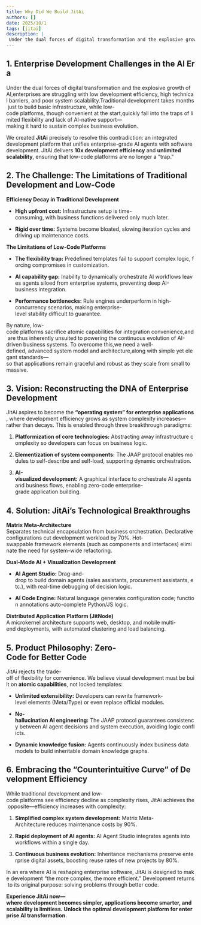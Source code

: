 ```yaml
---
title: Why Did We Build JitAi
authors: []
date: 2025/10/1
tags: [jitai]
description: |
 Under the dual forces of digital transformation and the explosive growth of AI, enterprises are struggling with low development efficiency, high technical barriers, and poor system scalability. Traditional development takes months just to build basic infrastructure, while low-code platforms, though convenient at the start, quickly fall into the traps of limited flexibility and lack of AI-native support—making it hard to sustain complex business evolution.
---
```


## 1. Enterprise Development Challenges in the AI Era

Under the dual forces of digital transformation and the explosive growth of AI,enterprises are struggling with low development efficiency, high technical barriers, and poor system scalability.Traditional development takes months just to build basic infrastructure, while low-code platforms, though convenient at the start,quickly fall into the traps of limited flexibility and lack of AI-native support—making it hard to sustain complex business evolution.

We created **JitAi** precisely to resolve this contradiction: an integrated development platform that unifies enterprise-grade AI agents with software development. JitAi delivers **10x development efficiency** and **unlimited scalability**, ensuring that low-code platforms are no longer a "trap."

## 2. The Challenge: The Limitations of Traditional Development and Low-Code

**Efficiency Decay in Traditional Development**

*   **High upfront cost:** Infrastructure setup is time-consuming, with business functions delivered only much later.
    
*   **Rigid over time:** Systems become bloated, slowing iteration cycles and driving up maintenance costs.
    

**The Limitations of Low-Code Platforms**

*   **The flexibility trap:** Predefined templates fail to support complex logic, forcing compromises in customization.
    
*   **AI capability gap:** Inability to dynamically orchestrate AI workflows leaves agents siloed from enterprise systems, preventing deep AI-business integration.
    
*   **Performance bottlenecks:** Rule engines underperform in high-concurrency scenarios, making enterprise-level stability difficult to guarantee.
    

By nature, low-code platforms sacrifice atomic capabilities for integration convenience,and are thus inherently unsuited to powering the continuous evolution of AI-driven business systems. To overcome this,we need a well-defined, advanced system model and architecture,along with simple yet elegant standards—so that applications remain graceful and robust as they scale from small to massive.

## 3. Vision: Reconstructing the DNA of Enterprise Development

JitAi aspires to become the **“operating system” for enterprise applications**, where development efficiency grows as system complexity increases—rather than decays. This is enabled through three breakthrough paradigms:

1.  **Platformization of core technologies:** Abstracting away infrastructure complexity so developers can focus on business logic.
    
2.  **Elementization of system components:** The JAAP protocol enables modules to self-describe and self-load, supporting dynamic orchestration.
    
3.  **AI-visualized development:** A graphical interface to orchestrate AI agents and business flows, enabling zero-code enterprise-grade application building.
    


## 4. Solution: JitAi’s Technological Breakthroughs

**Matrix Meta-Architecture** Separates technical encapsulation from business orchestration. Declarative configurations cut development workload by 70%. Hot-swappable framework elements (such as components and interfaces) eliminate the need for system-wide refactoring.

**Dual-Mode AI + Visualization Development**

*   **AI Agent Studio:** Drag-and-drop to build domain agents (sales assistants, procurement assistants, etc.), with real-time debugging of decision logic.
    
*   **AI Code Engine:** Natural language generates configuration code; function annotations auto-complete Python/JS logic.
    

**Distributed Application Platform (JitNode)** A microkernel architecture supports web, desktop, and mobile multi-end deployments, with automated clustering and load balancing.


## 5. Product Philosophy: Zero-Code for Better Code

JitAi rejects the trade-off of flexibility for convenience. We believe visual development must be built on **atomic capabilities**, not locked templates:

*   **Unlimited extensibility:** Developers can rewrite framework-level elements (Meta/Type) or even replace official modules.
    
*   **No-hallucination AI engineering:** The JAAP protocol guarantees consistency between AI agent decisions and system execution, avoiding logic conflicts.
    
*   **Dynamic knowledge fusion:** Agents continuously index business data models to build inheritable domain knowledge graphs.


## 6. Embracing the “Counterintuitive Curve” of Development Efficiency

While traditional development and low-code platforms see efficiency decline as complexity rises, JitAi achieves the opposite—efficiency increases with complexity:

1.  **Simplified complex system development:** Matrix Meta-Architecture reduces maintenance costs by 90%.
    
2.  **Rapid deployment of AI agents:** AI Agent Studio integrates agents into workflows within a single day.
    
3.  **Continuous business evolution:** Inheritance mechanisms preserve enterprise digital assets, boosting reuse rates of new projects by 80%.
    

In an era where AI is reshaping enterprise software, JitAi is designed to make development “the more complex, the more efficient.” Development returns to its original purpose: solving problems through better code.

**Experience JitAi now—where development becomes simpler, applications become smarter, and scalability is limitless. Unlock the optimal development platform for enterprise AI transformation.**
